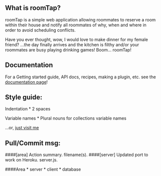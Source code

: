 ## What is roomTap?

roomTap is a simple web application allowing roommates to reserve a room within their house and notify all roommates of why, when and where in order to avoid scheduling conflicts.

Have you ever thought, wow, I would love to make dinner for my female friend? ...the day finally arrives and the kitchen is filthy and/or your roommates are busy playing drinking games! Boom... roomTap!  		

## Documentation

For a Getting started guide, API docs, recipes, making a plugin, etc. see the [documentation page](/README.md)!

## Style guide:
  Indentation
	* 2 spaces

  Variable names
	* Plural nouns for collections variable names
  
  ...or, [just visit me](https://github.com/makersquare/student-wiki/wiki/Style-Guide#indentation)

## Pull/Commit msg:
####[area] Action summary. filename(s).
####[server] Updated port to work on Heroku. server.js.

####Area
	* server
	* client
	* database 
